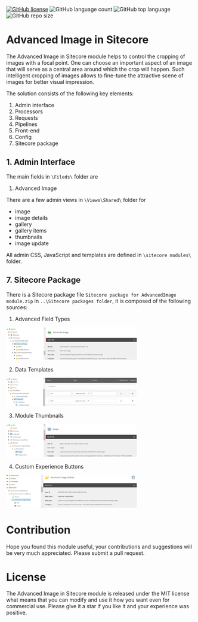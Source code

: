[![GitHub license](https://img.shields.io/github/license/kate-orlova/advanced-image-in-sitecore.svg)](https://github.com/kate-orlova/advanced-image-in-sitecore/blob/master/LICENSE)
![GitHub language count](https://img.shields.io/github/languages/count/kate-orlova/advanced-image-in-sitecore.svg?style=flat)
![GitHub top language](https://img.shields.io/github/languages/top/kate-orlova/advanced-image-in-sitecore.svg?style=flat)
![GitHub repo size](https://img.shields.io/github/repo-size/kate-orlova/advanced-image-in-sitecore.svg?style=flat)

# Advanced Image in Sitecore
The Advanced Image in Sitecore module helps to control the cropping of images with a focal point. One can choose an important aspect of an image that will serve as a central area around which the crop will happen. Such intelligent cropping of images allows to fine-tune the attractive scene of images for better visual impression.

The solution consists of the following key elements:
1. Admin interface
1. Processors
1. Requests
1. Pipelines
1. Front-end
1. Config
1. Sitecore package

## 1. Admin Interface
The main fields  in `\Fileds\` folder are
1. Advanced Image

There are a few admin views in `\Views\Shared\` folder for
- image
- image details
- gallery
- gallery items
- thumbnails
- image update

All admin CSS, JavaScript and templates are defined in `\sitecore modules\` folder.

## 7. Sitecore Package
There is a Sitecore package file `Sitecore package for AdvancedImage module.zip` in `..\Sitecore packages folder`, it is composed of the following sources:
1. Advanced Field Types
<img src="https://github.com/kate-orlova/advanced-image-in-sitecore/blob/master/assets/Sitecore%20package/Advanced%20Field%20Types.png" alt="Advanced Field Types" width="350">

2. Data Templates
<img src="https://github.com/kate-orlova/advanced-image-in-sitecore/blob/master/assets/Sitecore%20package/Data%20Templates.png" alt="Data Templates" width="350">

3. Module Thumbnails
<img src="https://github.com/kate-orlova/advanced-image-in-sitecore/blob/master/assets/Sitecore%20package/Module%20Thumbnails.png" alt="Module Thumbnails" width="350">

4. Custom Experience Buttons
<img src="https://github.com/kate-orlova/advanced-image-in-sitecore/blob/master/assets/Sitecore%20package/Custom%20Experience%20Buttons.png" alt="Custom Experience Buttons" width="350">

# Contribution
Hope you found this module useful, your contributions and suggestions will be very much appreciated. Please submit a pull request.

# License
The Advanced Image in Sitecore module is released under the MIT license what means that you can modify and use it how you want even for commercial use. Please give it a star if you like it and your experience was positive.
